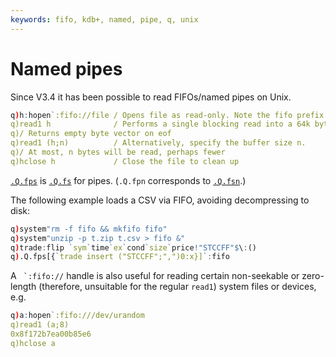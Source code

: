 ```yaml
---
keywords: fifo, kdb+, named, pipe, q, unix
---
```


# Named pipes



Since V3.4 it has been possible to read FIFOs/named pipes on Unix.

```q
q)h:hopen`:fifo://file / Opens file as read-only. Note the fifo prefix
q)read1 h              / Performs a single blocking read into a 64k byte buffer. 
q)/ Returns empty byte vector on eof
q)read1 (h;n)          / Alternatively, specify the buffer size n. 
q)/ At most, n bytes will be read, perhaps fewer
q)hclose h             / Close the file to clean up
```

[`.Q.fps`](../ref/dotq.md#qfps-streaming-algorithm "streaming algorithm") is [`.Q.fs`](../ref/dotq.md#qfs-streaming-algorithm "streaming algorithm") for pipes. 
(`.Q.fpn` corresponds to [`.Q.fsn`](../ref/dotq.md#qfsn-streaming-algorithm "streaming algorithm").) 

The following example loads a CSV via FIFO, avoiding decompressing to disk:

```q
q)system"rm -f fifo && mkfifo fifo"
q)system"unzip -p t.zip t.csv > fifo &"
q)trade:flip `sym`time`ex`cond`size`price!"STCCFF"$\:()
q).Q.fps[{`trade insert ("STCCFF";",")0:x}]`:fifo
```

A `` `:fifo://`` handle is also useful for reading certain non-seekable or zero-length (therefore, unsuitable for the regular `read1`) system files or devices, e.g.

```q
q)a:hopen`:fifo:///dev/urandom
q)read1 (a;8)
0x8f172b7ea00b85e6
q)hclose a
```

